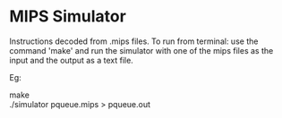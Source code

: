 # MIPS Simulator
Instructions decoded from .mips files. To run from terminal: use the command 'make' and run the simulator with one of the mips files as the input and the output as a text file.

Eg:

make	
./simulator pqueue.mips > pqueue.out
